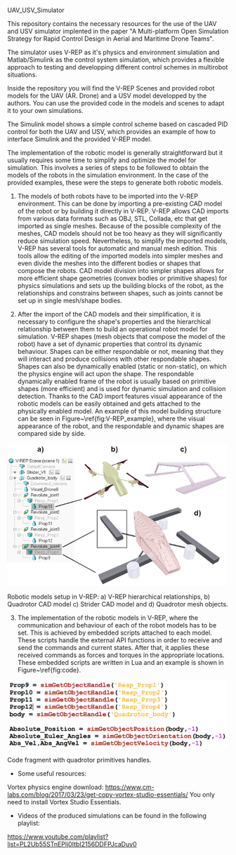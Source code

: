 UAV_USV_Simulator

This repository contains the necessary resources for the use of the UAV and USV simulator implented in the paper "A Multi-platform Open Simulation Strategy for Rapid Control Design in Aerial and Maritime Drone Teams".

The simulator uses V-REP as it's physics and environment simulation and Matlab/Simulink as the control system simulation, which provides a flexible approach to testing and developping different control schemes in multirobot situations.

Inside the repository you will find the V-REP Scenes and provided robot models for the UAV (AR. Drone) and a USV model developped by the authors. You can use the provided code in the models and scenes to adapt it to your own simulations.

The Simulink model shows a simple control scheme based on cascaded PID control for both the UAV and USV, which provides an example of how to interface Simulink and the provided V-REP model.


The implementation of the robotic model is generally straightforward but it usually requires some time to simplify and optimize the model for simulation. This involves a series of steps to be followed to obtain the models of the robots in the simulation environment. In the case of the provided examples, these were the steps to generate both robotic models.

1) The models of both robots have to be imported into the V-REP environment. This can be done by importing a pre-existing CAD model of the robot or by building it directly in V-REP. V-REP allows CAD imports from various data formats such as OBJ, STL, Collada, etc that get imported as single meshes. Because of the possible complexity of the meshes, CAD models should not be too heavy as they will significantly reduce simulation speed. Nevertheless, to simplify the imported models, V-REP has several tools for automatic and manual mesh edition. This tools allow the editing of the imported models into simpler meshes and even divide the meshes into the different bodies or shapes that compose the robots. CAD model division into simpler shapes allows for more efficient shape geometries (convex bodies or primitive shapes) for physics simulations and sets up the building blocks of the robot, as the relationships and constrains between shapes, such as joints cannot be set up in single mesh/shape bodies.

2) After the import of the CAD models and their simplification, it is necessary to configure the shape's properties and the hierarchical relationship between them to build an operational robot model for simulation. V-REP shapes (mesh objects that compose the model of the robot) have a set of dynamic properties that control its dynamic behaviour. Shapes can be either respondable or not, meaning that they will interact and produce collisions with other respondable shapes. Shapes can also be dynamically enabled (static or non-static), on which the physics engine will act upon the shape. The respondable dynamically enabled frame of the robot is usually based on primitive shapes (more efficient) and is used for dynamic simulation and collision detection. Thanks to the CAD import features visual appearance of the robotic models can be easily obtained and gets attached to the physically enabled model. An example of this model building structure can be seen in Figure~\ref{fig:V-REP_example}, where the visual appearance of the robot, and the respondable and dynamic shapes are compared side by side.


<img src="https://github.com/OmarVelascoAnrar/UAV_USV_Simulator/blob/master/Figures/CAD_comp2.png" width="500"/>

Robotic models setup in V-REP: a) V-REP hierarchical relationships, b) Quadrotor CAD model c) Strider CAD model and d) Quadrotor mesh objects.



3) The implementation of the robotic models in V-REP, where the communication and behaviour of each of the robot models has to be set. This is achieved by embedded scripts attached to each model. These scripts handle the external API functions in order to receive and send the commands and current states. After that, it applies these received commands as forces and torques in the appropriate locations. These embedded scripts are written in Lua and an example is shown in Figure~\ref{fig:code}.

<img src="https://github.com/OmarVelascoAnrar/UAV_USV_Simulator/blob/master/Figures/code.png" width="500"/>

Code fragment with quadrotor primitives handles.

- Some useful resources:

Vortex physics engine download: https://www.cm-labs.com/blog/2017/03/23/get-copy-vortex-studio-essentials/
You only need to install Vortex Studio Essentials.


- Videos of the produced simulations can be found in the following playlist:

https://www.youtube.com/playlist?list=PL2Ub55STnEPlj0ItbI2156DDFPJcaDuv0

